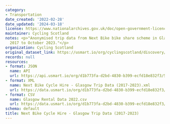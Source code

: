 ```yaml
---
category:
- Transportation
date_created: '2022-02-28'
date_updated: '2024-03-18'
license: https://www.nationalarchives.gov.uk/doc/open-government-licence/version/3/
maintainer: Cycling Scotland
notes: <p>"Anonymised trip data from Next Bike bike share scheme in Glasgow from September
  2017 to October 2023."</p>
organization: Cycling Scotland
original_dataset_link: https://usmart.io/org/cyclingscotland/discovery/discovery-view-detail/558cb4f5-d119-4b95-9347-ee130946d86f
records: null
resources:
- format: JSON
  name: API
  url: https://api.usmart.io/org/d1b773fa-d2bd-4830-b399-ecfd18e832f3/51ec8f3f-9268-45d2-a86b-eb86db3f2b7a/16/urql
- format: XML
  name: Next Bike Cycle Hire - Glasgow Trip Data (2017-2023).xml
  url: https://data.usmart.io/org/d1b773fa-d2bd-4830-b399-ecfd18e832f3/resource?resourceGUID=3f64ce49-f421-4692-9577-2f06428ca1c1
- format: CSV
  name: Glasgow Rental Data 2022.csv
  url: https://data.usmart.io/org/d1b773fa-d2bd-4830-b399-ecfd18e832f3/resource?resourceGUID=c6778e23-aa6b-4537-a75a-1546c783ff17
schema: default
title: Next Bike Cycle Hire - Glasgow Trip Data (2017-2023)
---
```

